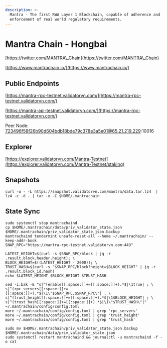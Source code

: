 ```yaml
---
description: >-
  Mantra - The first RWA Layer 1 Blockchain, capable of adherence and
  enforcement of real world regulatory requirements.
---
```


# Mantra Chain - Hongbai

[https://twitter.com/MANTRA\_Chain](https://twitter.com/MANTRA\_Chain)

[https://www.mantrachain.io/](https://www.mantrachain.io/)

## Public Endpoints

[https://mantra-rpc-testnet.validatorvn.com/](https://mantra-rpc-testnet.validatorvn.com/)

[https://mantra-api-testnet.validatorvn.com/](https://mantra-rpc-testnet.validatorvn.com/)

Peer Node: 723496f58f26b90d604bdb18bde79c378e3a5e01@65.21.219.229:10016

## Explorer

[https://explorer.validatorvn.com/Mantra-Testnet](https://explorer.validatorvn.com/Mantra-Testnet/staking)

## Snapshots

```
curl -o - -L https://snapshot.validatorvn.com/mantra/data.tar.lz4  | lz4 -c -d - | tar -x -C $HOME/.mantrachain
```

## State Sync

```
sudo systemctl stop mantrachaind
cp $HOME/.mantrachain/data/priv_validator_state.json $HOME/.mantrachain/priv_validator_state.json.backup
mantrachaind tendermint unsafe-reset-all --home ~/.mantrachain/ --keep-addr-book
SNAP_RPC="https://mantra-rpc-testnet.validatorvn.com:443"

LATEST_HEIGHT=$(curl -s $SNAP_RPC/block | jq -r .result.block.header.height); \
BLOCK_HEIGHT=$((LATEST_HEIGHT - 2000)); \
TRUST_HASH=$(curl -s "$SNAP_RPC/block?height=$BLOCK_HEIGHT" | jq -r .result.block_id.hash)
echo $LATEST_HEIGHT $BLOCK_HEIGHT $TRUST_HASH

sed -i.bak -E "s|^(enable[[:space:]]+=[[:space:]]+).*$|\1true| ; \
s|^(rpc_servers[[:space:]]+=[[:space:]]+).*$|\1\"$SNAP_RPC,$SNAP_RPC\"| ; \
s|^(trust_height[[:space:]]+=[[:space:]]+).*$|\1$BLOCK_HEIGHT| ; \
s|^(trust_hash[[:space:]]+=[[:space:]]+).*$|\1\"$TRUST_HASH\"|" ~/.mantrachain/config/config.toml
more ~/.mantrachain/config/config.toml | grep 'rpc_servers'
more ~/.mantrachain/config/config.toml | grep 'trust_height'
more ~/.mantrachain/config/config.toml | grep 'trust_hash'

sudo mv $HOME/.mantrachain/priv_validator_state.json.backup $HOME/.mantrachain/data/priv_validator_state.json
sudo systemctl restart mantrachaind && journalctl -u mantrachaind -f -o cat
```









